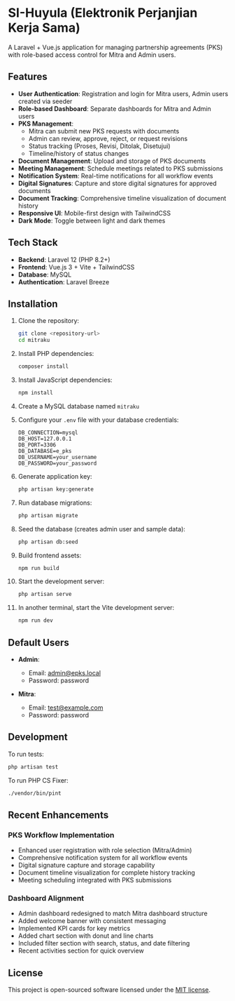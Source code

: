 # SI-Huyula (Elektronik Perjanjian Kerja Sama)

A Laravel + Vue.js application for managing partnership agreements (PKS) with role-based access control for Mitra and Admin users.

## Features

- **User Authentication**: Registration and login for Mitra users, Admin users created via seeder
- **Role-based Dashboard**: Separate dashboards for Mitra and Admin users
- **PKS Management**: 
  - Mitra can submit new PKS requests with documents
  - Admin can review, approve, reject, or request revisions
  - Status tracking (Proses, Revisi, Ditolak, Disetujui)
  - Timeline/history of status changes
- **Document Management**: Upload and storage of PKS documents
- **Meeting Management**: Schedule meetings related to PKS submissions
- **Notification System**: Real-time notifications for all workflow events
- **Digital Signatures**: Capture and store digital signatures for approved documents
- **Document Tracking**: Comprehensive timeline visualization of document history
- **Responsive UI**: Mobile-first design with TailwindCSS
- **Dark Mode**: Toggle between light and dark themes

## Tech Stack

- **Backend**: Laravel 12 (PHP 8.2+)
- **Frontend**: Vue.js 3 + Vite + TailwindCSS
- **Database**: MySQL
- **Authentication**: Laravel Breeze

## Installation

1. Clone the repository:
   ```bash
   git clone <repository-url>
   cd mitraku
   ```

2. Install PHP dependencies:
   ```bash
   composer install
   ```

3. Install JavaScript dependencies:
   ```bash
   npm install
   ```

4. Create a MySQL database named `mitraku`

5. Configure your `.env` file with your database credentials:
   ```env
   DB_CONNECTION=mysql
   DB_HOST=127.0.0.1
   DB_PORT=3306
   DB_DATABASE=e_pks
   DB_USERNAME=your_username
   DB_PASSWORD=your_password
   ```

6. Generate application key:
   ```bash
   php artisan key:generate
   ```

7. Run database migrations:
   ```bash
   php artisan migrate
   ```

8. Seed the database (creates admin user and sample data):
   ```bash
   php artisan db:seed
   ```

9. Build frontend assets:
   ```bash
   npm run build
   ```

10. Start the development server:
    ```bash
    php artisan serve
    ```

11. In another terminal, start the Vite development server:
    ```bash
    npm run dev
    ```

## Default Users

- **Admin**: 
  - Email: admin@epks.local
  - Password: password

- **Mitra**: 
  - Email: test@example.com
  - Password: password

## Development

To run tests:
```bash
php artisan test
```

To run PHP CS Fixer:
```bash
./vendor/bin/pint
```

## Recent Enhancements

### PKS Workflow Implementation
- Enhanced user registration with role selection (Mitra/Admin)
- Comprehensive notification system for all workflow events
- Digital signature capture and storage capability
- Document timeline visualization for complete history tracking
- Meeting scheduling integrated with PKS submissions

### Dashboard Alignment
- Admin dashboard redesigned to match Mitra dashboard structure
- Added welcome banner with consistent messaging
- Implemented KPI cards for key metrics
- Added chart section with donut and line charts
- Included filter section with search, status, and date filtering
- Recent activities section for quick overview

## License

This project is open-sourced software licensed under the [MIT license](https://opensource.org/licenses/MIT).